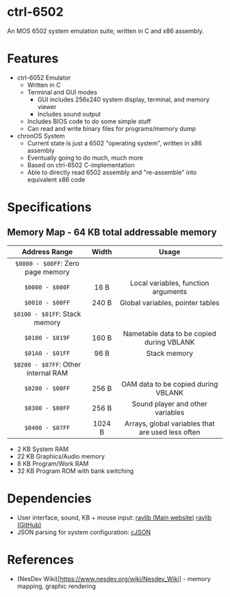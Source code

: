# ctrl-6502
An MOS 6502 system emulation suite, written in C and x86 assembly.

# Features
- ctrl-6052 Emulator
  - Written in C
  - Terminal and GUI modes
    - GUI includes 256x240 system display, terminal, and memory viewer
    - Includes sound output
  - Includes BIOS code to do some simple stuff
  - Can read and write binary files for programs/memory dump
- chronOS System
  - Current state is just a 6502 "operating system", written in x86 assembly
  - Eventually going to do much, much more
  - Based on ctrl-6502 C-implementation
  - Able to directly read 6502 assembly and "re-assemble" into equivalent x86 code

# Specifications
## Memory Map - 64 KB total addressable memory

| Address Range | Width | Usage |
| :---: | :---: | :---: |
| `$0000 - $00FF`: Zero page memory |
|`$0000 - $000F`| 16 B | Local variables, function arguments |
|`$0010 - $00FF`| 240 B | Global variables, pointer tables |
| `$0100 - $01FF`: Stack memory |
|`$0100 - $019F`| 160 B | Nametable data to be copied during VBLANK |
|`$01A0 - $01FF`| 96 B | Stack memory |
| `$0200 - $07FF`: Other internal RAM |
|`$0200 - $00FF`| 256 B | OAM data to be copied during VBLANK |
|`$0300 - $00FF`| 256 B | Sound player and other variables |
|`$0400 - $07FF`| 1024 B | Arrays, global variables that are used less often


  - 2 KB System RAM
  - 22 KB Graphics/Audio memory
  - 8 KB Program/Work RAM
  - 32 KB Program ROM with bank switching

# Dependencies
- User interface, sound, KB + mouse input: [raylib (Main website)](https://www.raylib.com/) [raylib (GitHub)](https://github.com/raysan5/raylib)
- JSON parsing for system configuration: [cJSON](https://github.com/DaveGamble/cJSON)

# References
- (NesDev Wiki)[https://www.nesdev.org/wiki/Nesdev_Wiki] - memory mapping, graphic rendering
